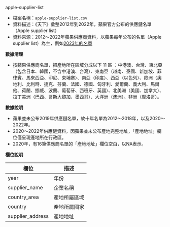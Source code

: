 apple-supplier-list

- 檔案名稱：`apple-supplier-list.csv`
- 資料描述：《天下》彙整2012年到2022年，蘋果官方公布的供應鏈名單（Apple supplier list）
- 資料來源：2012～2022年蘋果供應商資料，以蘋果每年公布的名單（Apple supplier list）為主，例如[2023年的名單](https://www.apple.com/supplier-responsibility/)

**數據清理**
- 按蘋果供應商名單，把產地所在區域分成以下 11 區 ：中港澳、台灣、東北亞（包含日本、韓國，不含中港澳、台灣）、東南亞（越南、泰國、新加坡、菲律賓、馬來西亞、印尼、柬埔寨）、南亞（印度）、西亞（以色列）、歐洲（奧地利、比利時、捷克、芬蘭、法國、德國、匈牙利、愛爾蘭、義大利、馬爾他、荷蘭、挪威、波蘭、葡萄牙、西班牙、英國）、北美洲（美國、加拿大）、拉丁美洲（巴西、哥斯大黎加、墨西哥）、大洋洲（澳洲）、非洲（摩洛哥）。

**數據說明**
- 蘋果並未公布2019年供應鏈名單，故十年名單為2012～2018年，以及2020～2022年。
- 2020～2022年供應鏈資料，因蘋果並未公布產地完整地址，「產地地址」欄位僅呈現產地所在行政區。
- 2020年，有16筆供應商名單的「產地地址」欄位空白，以NA表示。

**欄位說明**

| 欄位 | 描述|
| -------- | -------- |
| year     |   年份    |
| supplier_name     | 企業名稱    |
| country_area     |  產地所屬區域     |
| country     |  產地所屬國家     |
| supplier_address    | 產地地址     |
